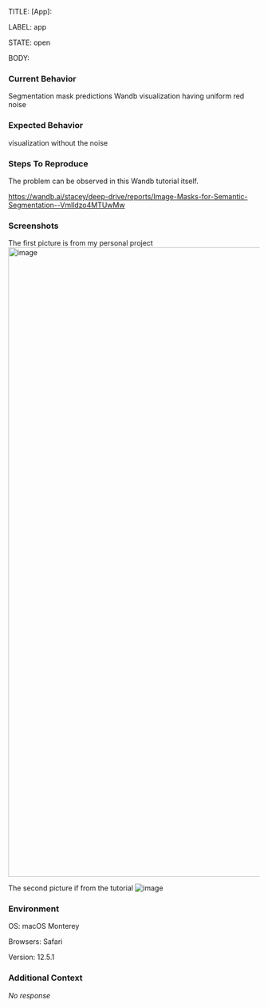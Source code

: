 TITLE:
[App]: 

LABEL:
app

STATE:
open

BODY:
### Current Behavior

Segmentation mask predictions Wandb visualization having uniform red noise 

### Expected Behavior

visualization without the  noise

### Steps To Reproduce

The problem can be observed in this Wandb tutorial itself. 

https://wandb.ai/stacey/deep-drive/reports/Image-Masks-for-Semantic-Segmentation--Vmlldzo4MTUwMw

### Screenshots

The first picture is from my personal project
<img width="1259" alt="image" src="https://user-images.githubusercontent.com/25582673/206028724-10cb23dc-ca5d-4beb-9107-a0ec10c335c2.png">

The second picture if from the tutorial
![image](https://user-images.githubusercontent.com/25582673/206028839-29d7276d-ae9b-428e-bf27-253266af66f0.png)


### Environment

OS: macOS Monterey

Browsers: Safari 

Version: 12.5.1


### Additional Context

_No response_


